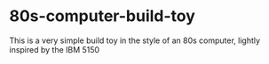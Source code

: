 # 80s-computer-build-toy
This is a very simple build toy in the style of an 80s computer, lightly inspired by the IBM 5150
